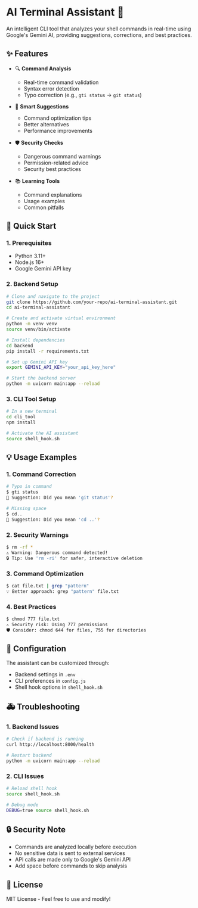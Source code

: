 # AI Terminal Assistant 🤖

An intelligent CLI tool that analyzes your shell commands in real-time using Google's Gemini AI, providing suggestions, corrections, and best practices.

## ✨ Features

- 🔍 **Command Analysis**
  - Real-time command validation
  - Syntax error detection
  - Typo correction (e.g., `gti status` → `git status`)

- 🚀 **Smart Suggestions**
  - Command optimization tips
  - Better alternatives
  - Performance improvements

- 🛡️ **Security Checks**
  - Dangerous command warnings
  - Permission-related advice
  - Security best practices

- 📚 **Learning Tools**
  - Command explanations
  - Usage examples
  - Common pitfalls

## 🚀 Quick Start

### 1. Prerequisites

- Python 3.11+
- Node.js 16+
- Google Gemini API key

### 2. Backend Setup

```bash
# Clone and navigate to the project
git clone https://github.com/your-repo/ai-terminal-assistant.git
cd ai-terminal-assistant

# Create and activate virtual environment
python -m venv venv
source venv/bin/activate

# Install dependencies
cd backend
pip install -r requirements.txt

# Set up Gemini API key
export GEMINI_API_KEY="your_api_key_here"

# Start the backend server
python -m uvicorn main:app --reload
```

### 3. CLI Tool Setup

```bash
# In a new terminal
cd cli_tool
npm install

# Activate the AI assistant
source shell_hook.sh
```

## 💡 Usage Examples

### 1. **Command Correction**
```bash
# Typo in command
$ gti status
🤖 Suggestion: Did you mean 'git status'?

# Missing space
$ cd..
🤖 Suggestion: Did you mean 'cd ..'?
```

### 2. **Security Warnings**
```bash
$ rm -rf *
⚠️ Warning: Dangerous command detected!
🔒 Tip: Use 'rm -ri' for safer, interactive deletion
```

### 3. **Command Optimization**
```bash
$ cat file.txt | grep "pattern"
💡 Better approach: grep "pattern" file.txt
```

### 4. **Best Practices**
```bash
$ chmod 777 file.txt
⚠️ Security risk: Using 777 permissions
🛡️ Consider: chmod 644 for files, 755 for directories
```

## 🔧 Configuration

The assistant can be customized through:
- Backend settings in `.env`
- CLI preferences in `config.js`
- Shell hook options in `shell_hook.sh`

## 🚑 Troubleshooting

### 1. **Backend Issues**
```bash
# Check if backend is running
curl http://localhost:8000/health

# Restart backend
python -m uvicorn main:app --reload
```

### 2. **CLI Issues**
```bash
# Reload shell hook
source shell_hook.sh

# Debug mode
DEBUG=true source shell_hook.sh
```

## 🔒 Security Note

- Commands are analyzed locally before execution
- No sensitive data is sent to external services
- API calls are made only to Google's Gemini API
- Add space before commands to skip analysis

## 📝 License

MIT License - Feel free to use and modify!

